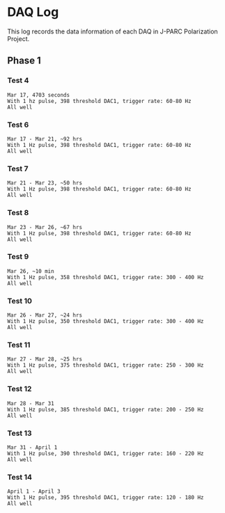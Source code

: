 # DAQ Log

This log records the data information of each DAQ in J-PARC Polarization Project.

## Phase 1
### Test 4
    Mar 17, 4703 seconds
    With 1 hz pulse, 398 threshold DAC1, trigger rate: 60-80 Hz
	All well

### Test 6
    Mar 17 - Mar 21, ~92 hrs
    With 1 Hz pulse, 398 threshold DAC1, trigger rate: 60-80 Hz
    All well

### Test 7
    Mar 21 - Mar 23, ~50 hrs
	With 1 Hz pulse, 398 threshold DAC1, trigger rate: 60-80 Hz
	All well

### Test 8
    Mar 23 - Mar 26, ~67 hrs
	With 1 Hz pulse, 398 threshold DAC1, trigger rate: 60-80 Hz
	All well

### Test 9
    Mar 26, ~10 min
	With 1 Hz pulse, 358 threshold DAC1, trigger rate: 300 - 400 Hz
	All well

### Test 10
    Mar 26 - Mar 27, ~24 hrs
	With 1 Hz pulse, 350 threshold DAC1, trigger rate: 300 - 400 Hz
    All well

### Test 11
    Mar 27 - Mar 28, ~25 hrs
	With 1 Hz pulse, 375 threshold DAC1, trigger rate: 250 - 300 Hz
    All well

### Test 12
    Mar 28 - Mar 31 
    With 1 Hz pulse, 385 threshold DAC1, trigger rate: 200 - 250 Hz 
    All well

### Test 13
    Mar 31 - April 1
    With 1 Hz pulse, 390 threshold DAC1, trigger rate: 160 - 220 Hz
    All well

### Test 14
    April 1 - April 3
    With 1 Hz pulse, 395 threshold DAC1, trigger rate: 120 - 180 Hz
    All well
